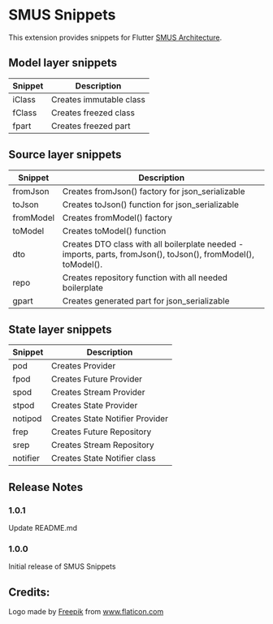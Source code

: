 # SMUS Snippets

This extension provides snippets for Flutter [SMUS Architecture](https://github.com/eli1stark/smus).

## Model layer snippets
| Snippet     | Description              |
| ----------- | ------------------------ |
| iClass      | Creates immutable class  |
| fClass      | Creates freezed class  |
| fpart       | Creates freezed part   |

## Source layer snippets
| Snippet     | Description                                      |
| ----------- | ------------------------------------------------ |
| fromJson    | Creates fromJson() factory for json_serializable |
| toJson      | Creates toJson() function for json_serializable  |
| fromModel   | Creates fromModel() factory |
| toModel     | Creates toModel() function  |
| dto         | Creates DTO class with all boilerplate needed - imports, parts, fromJson(), toJson(), fromModel(), toModel(). |
| repo        | Creates repository function with all needed boilerplate |
| gpart       | Creates generated part for json_serializable |

## State layer snippets
| Snippet  | Description                     |
| ---------| ------------------------------- |
| pod      | Creates Provider                |
| fpod     | Creates Future Provider         |
| spod     | Creates Stream Provider         |
| stpod    | Creates State Provider          |
| notipod  | Creates State Notifier Provider |
| frep     | Creates Future Repository       |
| srep     | Creates Stream Repository       |
| notifier | Creates State Notifier class    |

## Release Notes

### 1.0.1
Update README.md

### 1.0.0
Initial release of SMUS Snippets

## Credits:
<div>Logo made by <a href="https://www.freepik.com" title="Freepik">Freepik</a> from <a href="https://www.flaticon.com/" title="Flaticon">www.flaticon.com</a></div>
